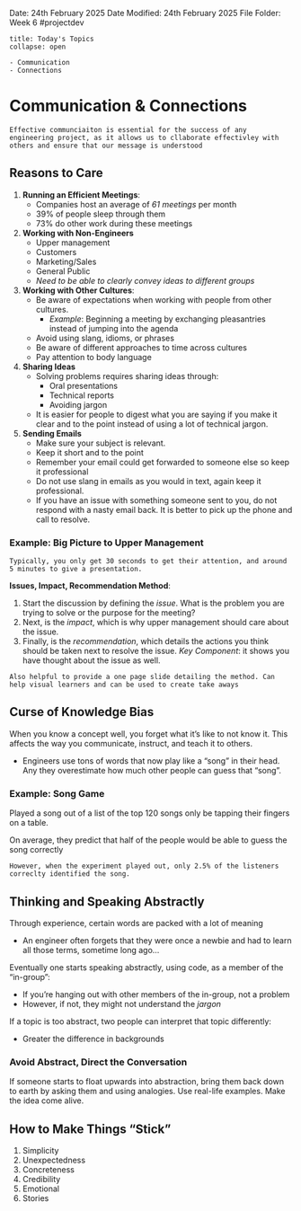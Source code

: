 Date: 24th February 2025
Date Modified: 24th February 2025
File Folder: Week 6
#projectdev

```ad-abstract
title: Today's Topics
collapse: open

- Communication
- Connections

```

# Communication & Connections

```ad-quote
Effective communciaiton is essential for the success of any engineering project, as it allows us to cllaborate effectivley with others and ensure that our message is understood
```

## Reasons to Care

1. **Running an Efficient Meetings**:
	- Companies host an average of *61 meetings* per month
	- 39% of people sleep through them
	- 73% do other work during these meetings
2. **Working with Non-Engineers**
	- Upper management
	- Customers
	- Marketing/Sales
	- General Public
	- *Need to be able to clearly convey ideas to different groups*
3. **Working with Other Cultures**:
	- Be aware of expectations when working with people from other cultures.
		- *Example*: Beginning a meeting by exchanging pleasantries instead of jumping into the agenda
	- Avoid using slang, idioms, or phrases
	- Be aware of different approaches to time across cultures
	- Pay attention to body language
4. **Sharing Ideas**
	- Solving problems requires sharing ideas through:
		- Oral presentations
		- Technical reports
		- Avoiding jargon
	- It is easier for people to digest what you are saying if you make it clear and to the point instead of using a lot of technical jargon.
5. **Sending Emails**
	- Make sure your subject is relevant.
	- Keep it short and to the point
	- Remember your email could get forwarded to someone else so keep it professional
	- Do not use slang in emails as you would in text, again keep it professional.
	- If you have an issue with something someone sent to you, do not respond with a nasty email back. It is better to pick up the phone and call to resolve.

### Example: Big Picture to Upper Management

```ad-warning
Typically, you only get 30 seconds to get their attention, and around 5 minutes to give a presentation.
```

**Issues, Impact, Recommendation Method**:
1. Start the discussion by defining the *issue*. What is the problem you are trying to solve or the purpose for the meeting?
2. Next, is the *impact*, which is why upper management should care about the issue.
3. Finally, is the *recommendation*, which details the actions you think should be taken next to resolve the issue. *Key Component*: it shows you have thought about the issue as well.

```ad-note
Also helpful to provide a one page slide detailing the method. Can help visual learners and can be used to create take aways
```

## Curse of Knowledge Bias

When you know a concept well, you forget what it’s like to not know it. This affects the way you communicate, instruct, and teach it to others.
- Engineers use tons of words that now play like a “song” in their head. Any they overestimate how much other people can guess that “song”.

### Example: Song Game

Played a song out of a list of the top 120 songs only be tapping their fingers on a table.

On average, they predict that half of the people would be able to guess the song correctly

```ad-important
However, when the experiment played out, only 2.5% of the listeners correclty identified the song.
```

## Thinking and Speaking Abstractly

Through experience, certain words are packed with a lot of meaning
- An engineer often forgets that they were once a newbie and had to learn all those terms, sometime long ago…

Eventually one starts speaking abstractly, using code, as a member of the “in-group”:
- If you’re hanging out with other members of the in-group, not a problem
- However, if not, they might not understand the *jargon*

If a topic is too abstract, two people can interpret that topic differently:
- Greater the difference in backgrounds

### Avoid Abstract, Direct the Conversation

If someone starts to float upwards into abstraction, bring them back down to earth by asking them and using analogies. Use real-life examples. Make the idea come alive.

## How to Make Things “Stick”

1. Simplicity
2. Unexpectedness
3. Concreteness
4. Credibility
5. Emotional
6. Stories

